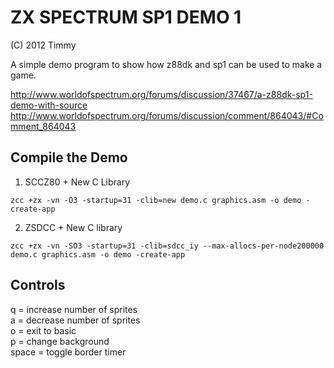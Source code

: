 # ZX SPECTRUM SP1 DEMO 1
(C) 2012 Timmy

A simple demo program to show how z88dk and sp1 can be used to make a game.

http://www.worldofspectrum.org/forums/discussion/37467/a-z88dk-sp1-demo-with-source
http://www.worldofspectrum.org/forums/discussion/comment/864043/#Comment_864043

## Compile the Demo

1. SCCZ80 + New C Library
```
zcc +zx -vn -O3 -startup=31 -clib=new demo.c graphics.asm -o demo -create-app
```
2. ZSDCC + New C library
```
zcc +zx -vn -SO3 -startup=31 -clib=sdcc_iy --max-allocs-per-node200000 demo.c graphics.asm -o demo -create-app
```

## Controls

 q = increase number of sprites  
 a = decrease number of sprites  
 o = exit to basic  
 p = change background  
 space = toggle border timer
 